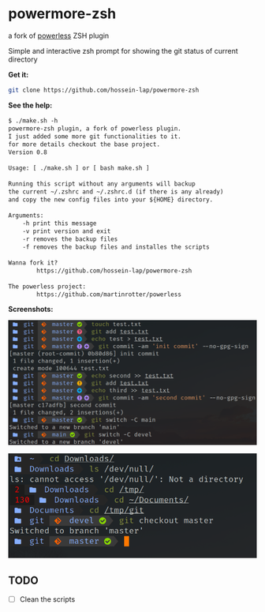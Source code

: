 # powermore-zsh
a fork of
[powerless](https://github.com/martinrotter/powerless)
ZSH plugin

Simple and interactive zsh prompt for showing the git
status of current directory

**Get it:**

```sh
git clone https://github.com/hossein-lap/powermore-zsh
```

**See the help:**

```
$ ./make.sh -h
powermore-zsh plugin, a fork of powerless plugin.
I just added some more git functionalities to it.
for more details checkout the base project.
Version 0.8

Usage: [ ./make.sh ] or [ bash make.sh ]

Running this script without any arguments will backup
the current ~/.zshrc and ~/.zshrc.d (if there is any already)
and copy the new config files into your ${HOME} directory.

Arguments:
    -h print this message
    -v print version and exit
    -r removes the backup files
    -f removes the backup files and installes the scripts

Wanna fork it?
        https://github.com/hossein-lap/powermore-zsh

The powerless project:
        https://github.com/martinrotter/powerless
```

**Screenshots:**

![git-commands](shots/powermore-zsh-01.png)

![home-directory](shots/powermore-zsh-02.png)

<!-- show gif [version 0.1] -->
<!--
**Gif:**

![powermore-gif](shots/powermore-zsh.gif)
-->

<!-- show screenshots [version 0.1] -->
<!--
**Screenshots:**

![dirty-and-staged](shots/diry-staged.png)

![dirty-and-staged](shots/diryStaged.png)

![dirty-and-staged](shots/clean-new.png)
-->

## TODO

- [ ] Clean the scripts
